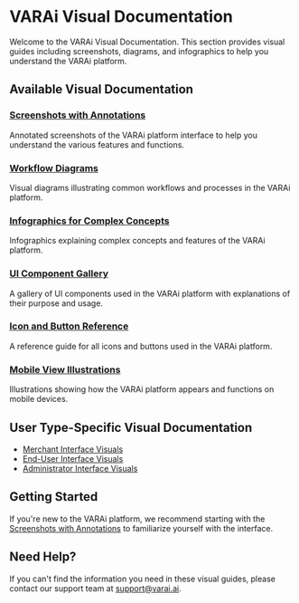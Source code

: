 # VARAi Visual Documentation

Welcome to the VARAi Visual Documentation. This section provides visual guides including screenshots, diagrams, and infographics to help you understand the VARAi platform.

## Available Visual Documentation

### [Screenshots with Annotations](./screenshots-annotations.md)
Annotated screenshots of the VARAi platform interface to help you understand the various features and functions.

### [Workflow Diagrams](./workflow-diagrams.md)
Visual diagrams illustrating common workflows and processes in the VARAi platform.

### [Infographics for Complex Concepts](./infographics.md)
Infographics explaining complex concepts and features of the VARAi platform.

### [UI Component Gallery](./ui-component-gallery.md)
A gallery of UI components used in the VARAi platform with explanations of their purpose and usage.

### [Icon and Button Reference](./icon-button-reference.md)
A reference guide for all icons and buttons used in the VARAi platform.

### [Mobile View Illustrations](./mobile-view-illustrations.md)
Illustrations showing how the VARAi platform appears and functions on mobile devices.

## User Type-Specific Visual Documentation

- [Merchant Interface Visuals](./screenshots-annotations.md#merchant-interface)
- [End-User Interface Visuals](./screenshots-annotations.md#end-user-interface)
- [Administrator Interface Visuals](./screenshots-annotations.md#administrator-interface)

## Getting Started

If you're new to the VARAi platform, we recommend starting with the [Screenshots with Annotations](./screenshots-annotations.md) to familiarize yourself with the interface.

## Need Help?

If you can't find the information you need in these visual guides, please contact our support team at support@varai.ai.